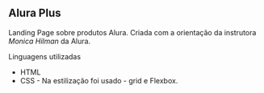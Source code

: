 Alura Plus
---
Landing Page sobre produtos Alura.
Criada com a orientação da instrutora *Monica Hilman* da Alura.

Linguagens utilizadas<br>
* HTML<BR>
* CSS - Na estilização foi usado - grid e Flexbox.
